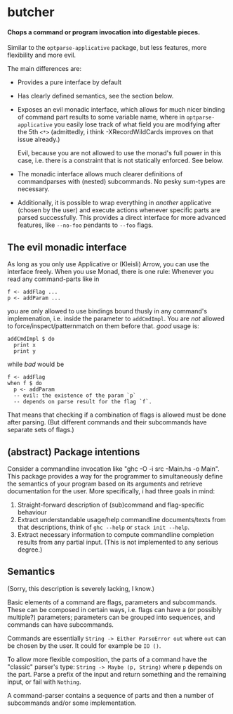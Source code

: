 # butcher

#### Chops a command or program invocation into digestable pieces.

Similar to the `optparse-applicative` package, but less features,
more flexibility and more evil.

The main differences are:

* Provides a pure interface by default

* Has clearly defined semantics, see the section below.

* Exposes an evil monadic interface, which allows for much nicer binding of
  command part results to some variable name, where in `optparse-applicative`
  you easily lose track of what field you are modifying after the 5th `<*>`
  (admittedly, i think -XRecordWildCards improves on that issue already.)

    Evil, because you are not allowed to use the monad's full power in this
    case, i.e. there is a constraint that is not statically enforced.
    See below.

* The monadic interface allows much clearer definitions of commandparses
  with (nested) subcommands. No pesky sum-types are necessary.

* Additionally, it is possible to wrap everything in _another_ applicative
  (chosen by the user) and execute actions whenever specific parts are
  parsed successfully. This provides a direct interface for more advanced
  features, like `--no-foo` pendants to `--foo` flags.

## The evil monadic interface

As long as you only use Applicative or (Kleisli) Arrow, you can use the
interface freely. When you use Monad, there is one rule: Whenever you read
any command-parts like in

~~~~
f <- addFlag ...
p <- addParam ...
~~~~

you are only allowed to use bindings bound thusly in any command's
implemenation, i.e. inside the parameter to `addCmdImpl`. You are _not_
allowed to force/inspect/patternmatch on them before that. _good_ usage is:

~~~~
addCmdImpl $ do
  print x
  print y
~~~~

while _bad_ would be

~~~~
f <- addFlag
when f $ do
  p <- addParam
  -- evil: the existence of the param `p`
  -- depends on parse result for the flag `f`.
~~~~

That means that checking if a combination of flags is allowed must be done
after parsing. (But different commands and their subcommands have separate
sets of flags.)

## (abstract) Package intentions

Consider a commandline invocation like "ghc -O -i src -Main.hs -o Main". This
package provides a way for the programmer to simultaneously define the
semantics of your program based on its arguments and retrieve documentation
for the user. More specifically, i had three goals in mind:

1. Straight-forward description of (sub)command and flag-specific behaviour
2. Extract understandable usage/help commandline documents/texts from that
   descriptions, think of `ghc --help` or `stack init --help`.
3. Extract necessary information to compute commandline completion results
   from any partial input. (This is not implemented to any serious degree.)

## Semantics

(Sorry, this description is severely lacking, I know.)

Basic elements of a command are flags, parameters and subcommands. These can
be composed in certain ways, i.e. flags can have a (or possibly multiple?)
parameters; parameters can be grouped into sequences, and commands can have
subcommands.

Commands are essentially `String -> Either ParseError out` where `out` can
be chosen by the user. It could for example be `IO ()`.

To allow more flexible composition, the parts of a command have the "classic"
parser's type: `String -> Maybe (p, String)` where `p` depends on the part.
Parse a prefix of the input and return something and the remaining input, or
fail with `Nothing`.

A command-parser contains a sequence of parts and then a number of subcommands
and/or some implementation. 
